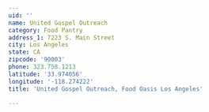 ```yaml
---
uid: ''
name: United Gospel Outreach
category: Food Pantry
address_1: 7223 S. Main Street
city: Los Angeles
state: CA
zipcode: '90003'
phone: 323.758.1213
latitude: '33.974056'
longitude: '-118.274222'
title: 'United Gospel Outreach, Food Oasis Los Angeles'

---
```

